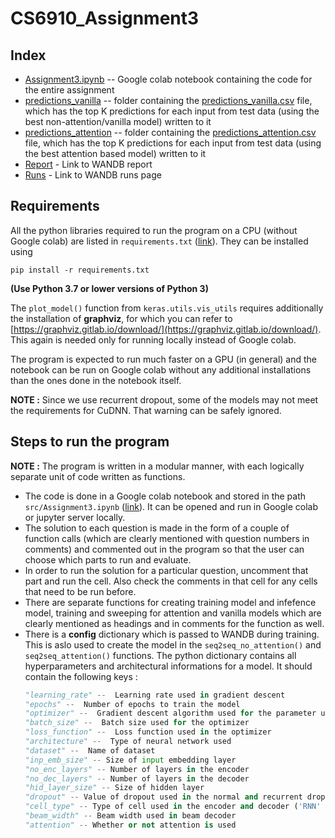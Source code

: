 # CS6910_Assignment3

## Index
- [Assignment3.ipynb](src/Assignment3.ipynb) -- Google colab notebook containing the code for the entire assignment
- [predictions_vanilla](predictions_vanilla) -- folder containing the [predictions_vanilla.csv](predictions_vanilla/predictions_vanilla.csv) file, which has the top K predictions for each input from test data (using the best non-attention/vanilla model) written to it
- [predictions_attention](predictions_attention) -- folder containing the [predictions_attention.csv](predictions_attention/predictions_attention.csv) file, which has the top K predictions for each input from test data (using the best attention based model) written to it
- [Report](https://wandb.ai/abisheks/assignment3/reports/Assignment-3-CS6910--Vmlldzo2MzA5OTA) - Link to WANDB report
- [Runs](https://wandb.ai/abisheks/assignment3?workspace=user-abisheks) - Link to WANDB runs page

## Requirements
All the python libraries required to run the program on a CPU (without Google colab) are listed in `requirements.txt` ([link](requirements.txt)).
They can be installed using 
```shell
pip install -r requirements.txt
```
**(Use Python 3.7 or lower versions of Python 3)**

The `plot_model()` function from `keras.utils.vis_utils` requires additionally the installation of **graphviz**, for which you can refer to [https://graphviz.gitlab.io/download/](https://graphviz.gitlab.io/download/). This again is needed only for running locally instead of Google colab.

The program is expected to run much faster on a GPU (in general) and the notebook can be run on Google colab without any additional installations than the ones done in the notebook itself. 

**NOTE :** Since we use recurrent dropout, some of the models may not meet the requirements for CuDNN. That warning can be safely ignored.


## Steps to run the program
**NOTE :** The program is written in a modular manner, with each logically separate unit of code written as functions.  

- The code is done in a Google colab notebook and stored in the path `src/Assignment3.ipynb` ([link](src/Assignment3.ipynb)). It can be opened and run in Google colab or jupyter server locally.
- The solution to each question is made in the form of a couple of function calls (which are clearly mentioned with question numbers in comments) and commented out in the program so that the user can choose which parts to run and evaluate.
- In order to run the solution for a particular question, uncomment that part and run the cell. Also check the comments in that cell for any cells that need to be run before.
- There are separate functions for creating training model and infefence model, training and sweeping for attention and vanilla models which are clearly mentioned as headings and in comments for the function as well.
- There is a **config** dictionary which is passed to WANDB during training. This is aslo used to create the model in the `seq2seq_no_attention()` and `seq2seq_attention()` functions. The python dictionary contains all hyperparameters and architectural informations for a model. It should contain the following keys :
  ```python
  "learning_rate" --  Learning rate used in gradient descent
  "epochs" --  Number of epochs to train the model
  "optimizer" --  Gradient descent algorithm used for the parameter updation
  "batch_size" --  Batch size used for the optimizer
  "loss_function" --  Loss function used in the optimizer
  "architecture" --  Type of neural network used
  "dataset" --  Name of dataset
  "inp_emb_size" -- Size of input embedding layer
  "no_enc_layers" -- Number of layers in the encoder
  "no_dec_layers" -- Number of layers in the decoder
  "hid_layer_size" -- Size of hidden layer
  "dropout" -- Value of dropout used in the normal and recurrent dropout
  "cell_type" -- Type of cell used in the encoder and decoder ('RNN' or 'GRU' or 'LSTM')
  "beam_width" -- Beam width used in beam decoder
  "attention" -- Whether or not attention is used
  ```
